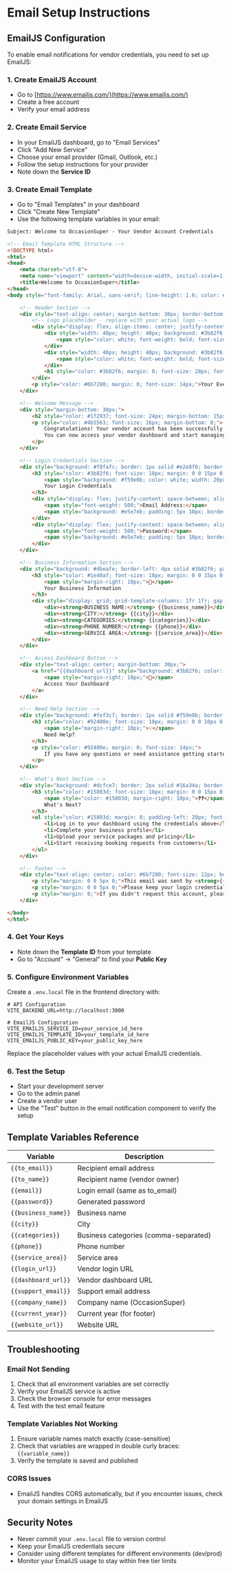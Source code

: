 # Email Setup Instructions

## EmailJS Configuration

To enable email notifications for vendor credentials, you need to set up EmailJS:

### 1. Create EmailJS Account
- Go to [https://www.emailjs.com/](https://www.emailjs.com/)
- Create a free account
- Verify your email address

### 2. Create Email Service
- In your EmailJS dashboard, go to "Email Services"
- Click "Add New Service"
- Choose your email provider (Gmail, Outlook, etc.)
- Follow the setup instructions for your provider
- Note down the **Service ID**

### 3. Create Email Template
- Go to "Email Templates" in your dashboard
- Click "Create New Template"
- Use the following template variables in your email:

```html
Subject: Welcome to OccasionSuper - Your Vendor Account Credentials

<!-- Email Template HTML Structure -->
<!DOCTYPE html>
<html>
<head>
    <meta charset="utf-8">
    <meta name="viewport" content="width=device-width, initial-scale=1.0">
    <title>Welcome to OccasionSuper</title>
</head>
<body style="font-family: Arial, sans-serif; line-height: 1.6; color: #333; max-width: 600px; margin: 0 auto; padding: 20px;">

    <!-- Header Section -->
    <div style="text-align: center; margin-bottom: 30px; border-bottom: 2px solid #3b82f6; padding-bottom: 20px;">
        <!-- Logo placeholder - replace with your actual logo -->
        <div style="display: flex; align-items: center; justify-content: center; margin-bottom: 10px;">
            <div style="width: 40px; height: 40px; background: #3b82f6; border-radius: 8px; display: flex; align-items: center; justify-content: center; margin-right: 10px;">
                <span style="color: white; font-weight: bold; font-size: 18px;">?</span>
            </div>
            <div style="width: 40px; height: 40px; background: #3b82f6; border-radius: 8px; display: flex; align-items: center; justify-content: center; margin-right: 15px;">
                <span style="color: white; font-weight: bold; font-size: 18px;">?</span>
            </div>
            <h1 style="color: #3b82f6; margin: 0; font-size: 28px; font-weight: bold;">OccasionSuper</h1>
        </div>
        <p style="color: #6b7280; margin: 0; font-size: 14px;">Your Event Planning Partner</p>
    </div>

    <!-- Welcome Message -->
    <div style="margin-bottom: 30px;">
        <h2 style="color: #1f2937; font-size: 24px; margin-bottom: 15px;">Welcome, {{to_name}}!</h2>
        <p style="color: #4b5563; font-size: 16px; margin-bottom: 0;">
            Congratulations! Your vendor account has been successfully created and approved. 
            You can now access your vendor dashboard and start managing your business on OccasionSuper.
        </p>
    </div>

    <!-- Login Credentials Section -->
    <div style="background: #f8fafc; border: 1px solid #e2e8f0; border-radius: 8px; padding: 20px; margin-bottom: 30px;">
        <h3 style="color: #3b82f6; font-size: 18px; margin: 0 0 15px 0; display: flex; align-items: center;">
            <span style="background: #f59e0b; color: white; width: 20px; height: 20px; border-radius: 4px; display: inline-flex; align-items: center; justify-content: center; margin-right: 10px; font-size: 12px;">🔒</span>
            Your Login Credentials
        </h3>
        <div style="display: flex; justify-content: space-between; align-items: center; margin-bottom: 10px;">
            <span style="font-weight: 500;">Email Address:</span>
            <span style="background: #e5e7eb; padding: 5px 10px; border-radius: 4px; font-family: monospace;">{{email}}</span>
        </div>
        <div style="display: flex; justify-content: space-between; align-items: center;">
            <span style="font-weight: 500;">Password:</span>
            <span style="background: #e5e7eb; padding: 5px 10px; border-radius: 4px; font-family: monospace;">{{password}}</span>
        </div>
    </div>

    <!-- Business Information Section -->
    <div style="background: #dbeafe; border-left: 4px solid #3b82f6; padding: 20px; margin-bottom: 30px; border-radius: 0 8px 8px 0;">
        <h3 style="color: #1e40af; font-size: 18px; margin: 0 0 15px 0; display: flex; align-items: center;">
            <span style="margin-right: 10px;">🏢</span>
            Your Business Information
        </h3>
        <div style="display: grid; grid-template-columns: 1fr 1fr; gap: 10px; font-size: 14px;">
            <div><strong>BUSINESS NAME:</strong> {{business_name}}</div>
            <div><strong>CITY:</strong> {{city}}</div>
            <div><strong>CATEGORIES:</strong> {{categories}}</div>
            <div><strong>PHONE NUMBER:</strong> {{phone}}</div>
            <div><strong>SERVICE AREA:</strong> {{service_area}}</div>
        </div>
    </div>

    <!-- Access Dashboard Button -->
    <div style="text-align: center; margin-bottom: 30px;">
        <a href="{{dashboard_url}}" style="background: #3b82f6; color: white; padding: 15px 30px; text-decoration: none; border-radius: 8px; font-weight: 600; display: inline-flex; align-items: center; font-size: 16px;">
            <span style="margin-right: 10px;">🚀</span>
            Access Your Dashboard
        </a>
    </div>

    <!-- Need Help Section -->
    <div style="background: #fef3c7; border: 1px solid #f59e0b; border-radius: 8px; padding: 20px; margin-bottom: 30px;">
        <h3 style="color: #92400e; font-size: 18px; margin: 0 0 10px 0; display: flex; align-items: center;">
            <span style="margin-right: 10px;">💡</span>
            Need Help?
        </h3>
        <p style="color: #92400e; margin: 0; font-size: 14px;">
            If you have any questions or need assistance getting started, please don't hesitate to contact our support team at <strong>{{support_email}}</strong>. We're here to help you succeed!
        </p>
    </div>

    <!-- What's Next Section -->
    <div style="background: #dcfce7; border: 2px solid #16a34a; border-radius: 8px; padding: 20px; margin-bottom: 30px;">
        <h3 style="color: #15803d; font-size: 18px; margin: 0 0 15px 0; display: flex; align-items: center;">
            <span style="color: #15803d; margin-right: 10px;">❓❓</span>
            What's Next?
        </h3>
        <ul style="color: #15803d; margin: 0; padding-left: 20px; font-size: 14px;">
            <li>Log in to your dashboard using the credentials above</li>
            <li>Complete your business profile</li>
            <li>Upload your service packages and pricing</li>
            <li>Start receiving booking requests from customers</li>
        </ul>
    </div>

    <!-- Footer -->
    <div style="text-align: center; color: #6b7280; font-size: 12px; border-top: 1px solid #e5e7eb; padding-top: 20px;">
        <p style="margin: 0 0 5px 0;">This email was sent by <strong>{{company_name}}</strong></p>
        <p style="margin: 0 0 5px 0;">Please keep your login credentials secure and do not share them with others.</p>
        <p style="margin: 0;">If you didn't request this account, please contact us immediately at <strong>{{support_email}}</strong></p>
    </div>

</body>
</html>
```

### 4. Get Your Keys
- Note down the **Template ID** from your template
- Go to "Account" → "General" to find your **Public Key**

### 5. Configure Environment Variables
Create a `.env.local` file in the frontend directory with:

```env
# API Configuration
VITE_BACKEND_URL=http://localhost:3000

# EmailJS Configuration
VITE_EMAILJS_SERVICE_ID=your_service_id_here
VITE_EMAILJS_TEMPLATE_ID=your_template_id_here
VITE_EMAILJS_PUBLIC_KEY=your_public_key_here
```

Replace the placeholder values with your actual EmailJS credentials.

### 6. Test the Setup
- Start your development server
- Go to the admin panel
- Create a vendor user
- Use the "Test" button in the email notification component to verify the setup

## Template Variables Reference

| Variable | Description |
|----------|-------------|
| `{{to_email}}` | Recipient email address |
| `{{to_name}}` | Recipient name (vendor owner) |
| `{{email}}` | Login email (same as to_email) |
| `{{password}}` | Generated password |
| `{{business_name}}` | Business name |
| `{{city}}` | City |
| `{{categories}}` | Business categories (comma-separated) |
| `{{phone}}` | Phone number |
| `{{service_area}}` | Service area |
| `{{login_url}}` | Vendor login URL |
| `{{dashboard_url}}` | Vendor dashboard URL |
| `{{support_email}}` | Support email address |
| `{{company_name}}` | Company name (OccasionSuper) |
| `{{current_year}}` | Current year (for footer) |
| `{{website_url}}` | Website URL |

## Troubleshooting

### Email Not Sending
1. Check that all environment variables are set correctly
2. Verify your EmailJS service is active
3. Check the browser console for error messages
4. Test with the test email feature

### Template Variables Not Working
1. Ensure variable names match exactly (case-sensitive)
2. Check that variables are wrapped in double curly braces: `{{variable_name}}`
3. Verify the template is saved and published

### CORS Issues
- EmailJS handles CORS automatically, but if you encounter issues, check your domain settings in EmailJS

## Security Notes

- Never commit your `.env.local` file to version control
- Keep your EmailJS credentials secure
- Consider using different templates for different environments (dev/prod)
- Monitor your EmailJS usage to stay within free tier limits
